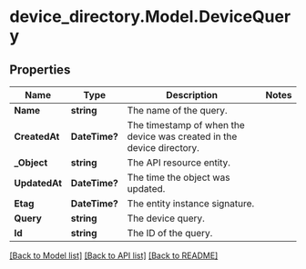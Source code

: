 # device_directory.Model.DeviceQuery
## Properties

Name | Type | Description | Notes
------------ | ------------- | ------------- | -------------
**Name** | **string** | The name of the query. | 
**CreatedAt** | **DateTime?** | The timestamp of when the device was created in the device directory. | 
**_Object** | **string** | The API resource entity. | 
**UpdatedAt** | **DateTime?** | The time the object was updated. | 
**Etag** | **DateTime?** | The entity instance signature. | 
**Query** | **string** | The device query. | 
**Id** | **string** | The ID of the query. | 

[[Back to Model list]](../README.md#documentation-for-models) [[Back to API list]](../README.md#documentation-for-api-endpoints) [[Back to README]](../README.md)

